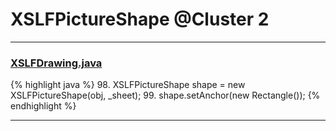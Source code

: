 # XSLFPictureShape @Cluster 2

***

### [XSLFDrawing.java](https://searchcode.com/codesearch/view/97406826/)
{% highlight java %}
98. XSLFPictureShape shape = new XSLFPictureShape(obj, _sheet);
99. shape.setAnchor(new Rectangle());
{% endhighlight %}

***


